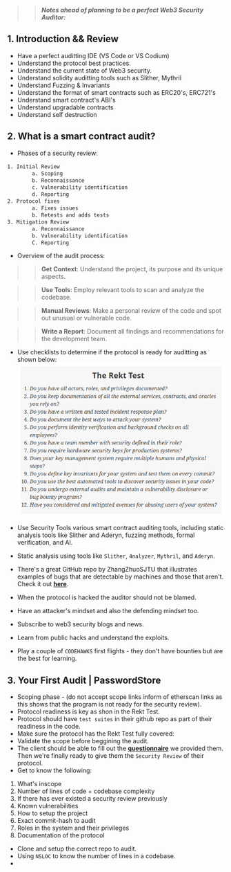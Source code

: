 
>> ***Notes ahead of planning to be a perfect Web3 Security Auditor:***

## 1. Introduction && Review
- Have a perfect auditting IDE (VS Code or VS Codium)
- Understand the protocol best practices.
- Understand the current state of Web3 security.
- Understand solidity auditting tools such as Slither, Mythril
- Understand Fuzzing & Invariants
- Understand the format of smart contracts such as ERC20's, ERC721's
- Understand smart contract's ABI's
- Understand upgradable contracts
- Understand self destruction

## 2. What is a smart contract audit?
- Phases of a security review:

```Solidity
1. Initial Review
        a. Scoping
        b. Reconnaissance
        c. Vulnerability identification
        d. Reporting
2. Protocol fixes
        a. Fixes issues
        b. Retests and adds tests
3. Mitigation Review
        a. Reconnaissance
        b. Vulnerability identification
        C. Reporting
```

- Overview of the audit process:

>> **Get Context**: Understand the project, its purpose and its unique aspects.

>> **Use Tools**: Employ relevant tools to scan and analyze the codebase.

>> **Manual Reviews**: Make a personal review of the code and spot out unusual or vulnerable code.

>> **Write a Report**: Document all findings and recommendations for the development team.

- Use checklists to determine if the protocol is ready for auditting as shown below:
![alt text](<Advanced/Smart Contract Security/S2 Whats Is A Smart Contract Audit/Images/image.png>)

- Use Security Tools various smart contract auditing tools, including static analysis tools like Slither and Aderyn, fuzzing methods, formal verification, and AI.
- Static analysis using tools like `Slither`, `4nalyzer`, `Mythril`, and `Aderyn`.
- There's a great GitHub repo by ZhangZhuoSJTU that illustrates examples of bugs that are detectable by machines and those that aren't. Check it out **[here](https://github.com/ZhangZhuoSJTU/Web3Bugs)**.
- When the protocol is hacked the auditor should not be blamed.
- Have an attacker's mindset and also the defending mindset too.
- Subscribe to web3 security blogs and news.
- Learn from public hacks and understand the exploits.
- Play a couple of `CODEHAWKS` first flights - they don't have bounties but are the best for learning.

## 3. Your First Audit | PasswordStore
- Scoping phase - (do not accept scope links inform of etherscan links as this shows that the program is not ready for the security review).
- Protocol readiness is key as shon in the Rekt Test.
- Protocol should have `test suites` in their github repo as part of their readiness in the code.
- Make sure the protocol has the Rekt Test fully covered:
- Validate the scope before beggining the audit.
- The client should be able to fill out the **[questionnaire](https://github.com/Cyfrin/3-passwordstore-audit/blob/onboarded/minimal-onboarding-filled.md)** we provided them. Then we're finally ready to give them the `Security Review` of their protocol.
- Get to know the following:
1. What's inscope
2. Number of lines of code + codebase complexity
3. If there has ever existed a security review previously
4. Known vulnerabilities
5. How to setup the project
6. Exact commit-hash to audit
7. Roles in the system and their privileges
8. Documentation of the protocol

- Clone and setup the correct repo to audit.
- Using `NSLOC` to know the number of lines in a codebase.
- 